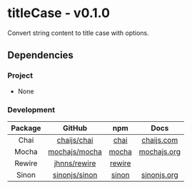 # titleCase - v0.1.0

Convert string content to title case with options.

## Dependencies

### Project

- None

### Development

| Package   | GitHub                                              | npm                                              | Docs                                  |
| :-------: | :-------------------------------------------------: | :----------------------------------------------: | :-----------------------------------: |
| Chai      | [chaijs/chai](https://github.com/chaijs/chai)       | [chai](https://www.npmjs.com/package/chai)       | [chaijs.com](http://chaijs.com/)      |
| Mocha     | [mochajs/mocha](https://github.com/mochajs/mocha)   | [mocha](https://www.npmjs.com/package/mocha)     | [mochajs.org](https://mochajs.org/)   |
| Rewire    | [jhnns/rewire](https://github.com/jhnns/rewire)     | [rewire](https://www.npmjs.com/package/rewire)   |                                       |
| Sinon     | [sinonjs/sinon](https://github.com/sinonjs/sinon)   | [sinon](https://www.npmjs.com/package/sinon)     | [sinonjs.org](http://sinonjs.org/)    |
